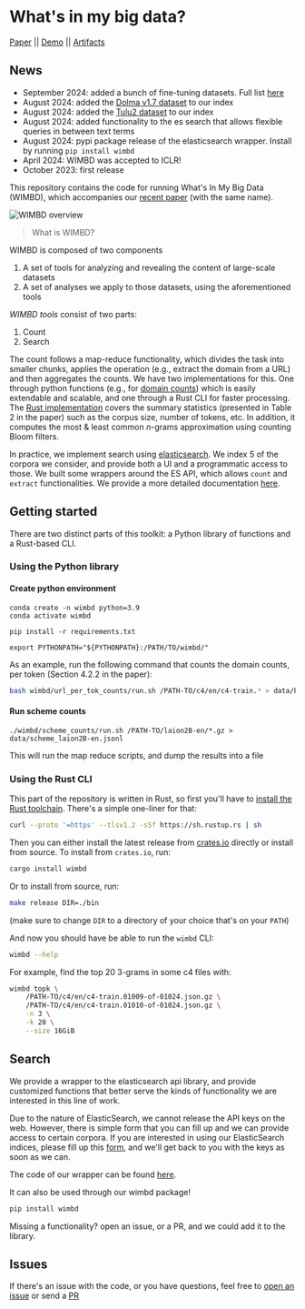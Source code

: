 # What's in my big data?

[Paper](http://arxiv.org/abs/2310.20707) || [Demo](https://wimbd.apps.allenai.org) || [Artifacts](https://console.cloud.google.com/storage/browser/wimbd)

## News
- September 2024: added a bunch of fine-tuning datasets. Full list [here](wimbd/es/README.md)
- August 2024: added the [Dolma v1.7 dataset](https://huggingface.co/datasets/allenai/dolma) to our index
- August 2024: added the [Tulu2 dataset](https://huggingface.co/datasets/allenai/tulu-v2-sft-mixture) to our index
- August 2024: added functionality to the es search that allows flexible queries in between text terms
- August 2024: pypi package release of the elasticsearch wrapper. Install by running `pip install wimbd`
- April 2024: WIMBD was accepted to ICLR!
- October 2023: first release


This repository contains the code for running What's In My Big Data (WIMBD), which accompanies our [recent paper](http://arxiv.org/abs/2310.20707) (with the same name).

![WIMBD overview](./resources/viz/wimbd-fig1.png)


> What is WIMBD?

WIMBD is composed of two components
1. A set of tools for analyzing and revealing the content of large-scale datasets
2. A set of analyses we apply to those datasets, using the aforementioned tools

*WIMBD tools* consist of two parts:

1. Count
2. Search

The count follows a map-reduce functionality, which divides the task into smaller chunks, applies the operation (e.g., extract the domain from a URL) and then aggregates the counts.
We have two implementations for this. One through python functions (e.g., for [domain counts](wimbd/url_counts/)) which is easily extendable and scalable,
and one through a Rust CLI for faster processing. The [Rust implementation](wimbd/src/) covers the summary statistics (presented in Table 2 in the paper) such as the corpus size, number of tokens, etc. In addition, it computes the most & least common $n$-grams approximation using counting Bloom filters.

In practice, we implement search using [elasticsearch](https://www.elastic.co/). We index 5 of the corpora we consider, and provide both a UI and a programmatic access to those.
We built some wrappers around the ES API, which allows `count` and `extract` functionalities. We provide a more detailed documentation [here](./wimbd/es/README.md).


## Getting started

There are two distinct parts of this toolkit: a Python library of functions and a Rust-based CLI.

### Using the Python library

#### Create python environment
```
conda create -n wimbd python=3.9
conda activate wimbd

pip install -r requirements.txt

export PYTHONPATH="${PYTHONPATH}:/PATH/TO/wimbd/"
```

As an example, run the following command that counts the domain counts, per token (Section 4.2.2 in the paper):
```sh
bash wimbd/url_per_tok_counts/run.sh /PATH-TO/c4/en/c4-train.* > data/benchmark/benchmark_url_tok_c4.jsonl
```

#### Run scheme counts

```
./wimbd/scheme_counts/run.sh /PATH-TO/laion2B-en/*.gz > data/scheme_laion2B-en.jsonl
```

This will run the map reduce scripts, and dump the results into a file


### Using the Rust CLI

This part of the repository is written in Rust, so first you'll have to [install the Rust toolchain](https://www.rust-lang.org/tools/install). There's a simple one-liner for that:

```bash
curl --proto '=https' --tlsv1.2 -sSf https://sh.rustup.rs | sh
```

Then you can either install the latest release from [crates.io](https://crates.io/crates/wimbd) directly or install from source.
To install from `crates.io`, run:

```bash
cargo install wimbd
```

Or to install from source, run:

```bash
make release DIR=./bin
```

(make sure to change `DIR` to a directory of your choice that's on your `PATH`)

And now you should have be able to run the `wimbd` CLI:

```bash
wimbd --help
```

For example, find the top 20 3-grams in some c4 files with:

```bash
wimbd topk \
    /PATH-TO/c4/en/c4-train.01009-of-01024.json.gz \
    /PATH-TO/c4/en/c4-train.01010-of-01024.json.gz \
    -n 3 \
    -k 20 \
    --size 16GiB
```

## Search

We provide a wrapper to the elasticsearch api library, and provide customized functions that better serve the kinds of functionality we are interested in this line of work.

Due to the nature of ElasticSearch, we cannot release the API keys on the web.
However, there is simple form that you can fill up and we can provide access to certain corpora.
If you are interested in using our ElasticSearch indices, please fill up this [form](https://forms.gle/Mk9uwJibR9H4hh9Y9), and we'll get back to you with the keys as soon as we can.

The code of our wrapper can be found [here](wimbd/es/).

It can also be used through our wimbd package!

```sh
pip install wimbd
```


Missing a functionality? open an issue, or a PR, and we could add it to the library.

## Issues

If there's an issue with the code, or you have questions, feel free to [open an issue](https://github.com/allenai/wimbd/issues/new/choose)
or send a [PR](https://github.com/allenai/wimbd/compare)

